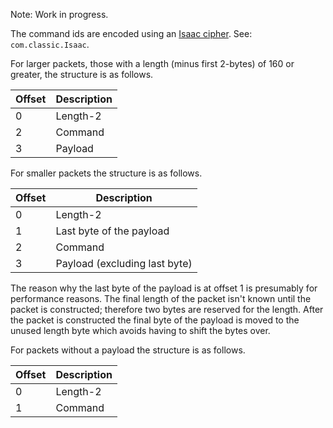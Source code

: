Note: Work in progress.

The command ids are encoded using an [Isaac cipher](https://en.wikipedia.org/wiki/ISAAC_(cipher)). See: `com.classic.Isaac`.

For larger packets, those with a length (minus first 2-bytes) of 160 or greater, the structure is as follows.

Offset | Description
------ | --------------
| 0 | Length-2
| 2 | Command
| 3 | Payload

For smaller packets the structure is as follows.

Offset | Description
------ | --------------
| 0 | Length-2
| 1 | Last byte of the payload
| 2 | Command
| 3 | Payload (excluding last byte)

The reason why the last byte of the payload is at offset 1 is presumably for performance reasons. The final length of the packet isn't known until the packet is constructed; therefore two bytes are reserved for the length. After the packet is constructed the final byte of the payload is moved to the unused length byte which avoids having to shift the bytes over.

For packets without a payload the structure is as follows.

Offset | Description
------ | --------------
| 0 | Length-2
| 1 | Command
